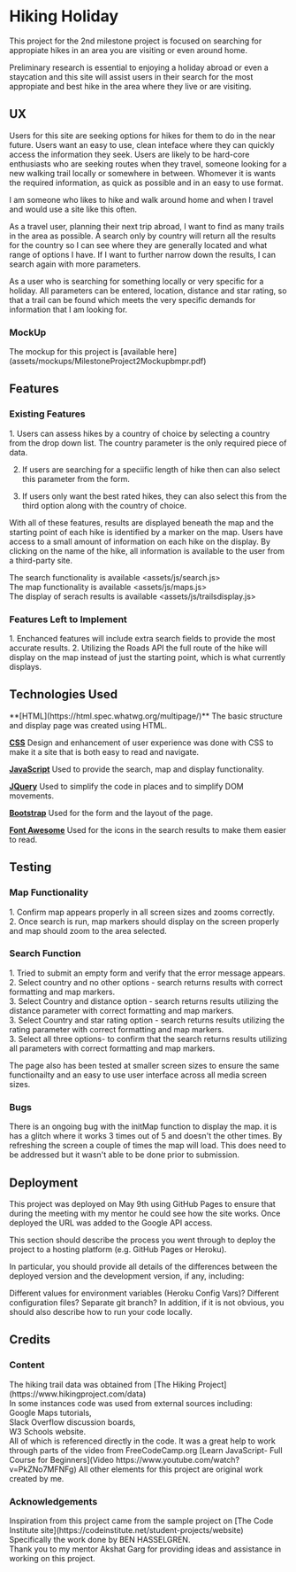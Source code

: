 <h1>Hiking Holiday</h1>
This project for the 2nd milestone project is focused on searching for appropiate hikes in an area you are visiting or even around home.  

Preliminary research is essential to enjoying a holiday abroad or even a staycation and this site will assist users in their search for 
the most appropiate and best hike in the area where they live or are visiting.  

<h2>UX</h2>
Users for this site are seeking options for hikes for them to do in the near future.  Users want an easy to use, clean inteface where they can 
quickly access the information they seek.  Users are likely to be hard-core enthusiasts who are seeking routes when they travel, someone looking
for a new walking trail locally or somewhere in between. Whomever it is wants the required information, as quick as possible and in an easy to
use format.  

I am someone who likes to hike and walk around home and when I travel and would use a site like this often.  

As a travel user, planning their next trip abroad, I want to find as many trails in the area as possible.  A search only by country will return
all the results for the country so I can see where they are generally located and what range of options I have.  If I want to further narrow down
the results, I can search again with more parameters.

As a user who is searching for something locally or very specific for a holiday.  All parameters can be entered, location, distance and star rating,
so that a trail can be found which meets the very specific demands for information that I am looking for. 


<h3>MockUp</h3>
The mockup for this project is [available here](assets/mockups/MilestoneProject2Mockupbmpr.pdf)

<h2>Features</h2>

<h3>Existing Features</h3>
1. Users can assess hikes by a country of choice by selecting a country from the drop down list. The country parameter is the only required piece of data.  

2. If users are searching for a speciific length of hike then can also select this parameter from the form.  

3. If users only want the best rated hikes, they can also select this from the third option along with the country of choice.  

With all of these features, results are displayed beneath the map and the starting point of each hike is identified by a marker on the map.
Users have access to a small amount of information on each hike on the display.  By clicking on the name of the hike, all information is available
to the user from a third-party site.  

The search functionality is available <assets/js/search.js>  
The map functionality is available <assets/js/maps.js>  
The display of serach results is available <assets/js/trailsdisplay.js>  


<h3>Features Left to Implement</h3>
1.  Enchanced features will include extra search fields to provide the most accurate results.  
2.  Utilizing the Roads API the full route of the hike will display on the map instead of just the starting point, which is what currently displays.  

<h2>Technologies Used</h2>
**[HTML](https://html.spec.whatwg.org/multipage/)**
  The basic structure and display page was created using HTML.

**[CSS](https://www.w3.org/Style/CSS/Overview.en.html)**
  Design and enhancement of user experience was done with CSS to make it a site that is both easy to read and navigate. 

**[JavaScript](http://www.ecmascript.org/)**
  Used to provide the search, map and display functionality.

**[JQuery](https://jquery.com/)**
  Used to simplify the code in places and to simplify DOM movements.
  
**[Bootstrap](https://getbootstrap.com/)**
  Used for the form and the layout of the page. 

**[Font Awesome](https://fontawesome.com/)**
  Used for the  icons in the search results to make them easier to read.



<h2>Testing</h2>

<h3>Map Functionality</h3>
1. Confirm map appears properly in all screen sizes and zooms correctly.<br>
2. Once search is run, map markers should display on the screen properly and map should zoom to the area selected.<br>

<h3>Search Function</h3>
1. Tried to submit an empty form and verify that the error message appears.<br>
2. Select country and no other options - search returns  results with correct formatting and map markers. <br> 
3. Select Country and distance option - search returns  results utilizing the distance parameter with correct formatting and map markers.<br>  
3. Select Country and star rating option - search returns  results utilizing the rating parameter with correct formatting and map markers. <br> 
3. Select all three options- to confirm that the search returns  results utilizing all parameters with correct formatting and map markers. <br> 

The page also has been tested at smaller screen sizes to ensure the same functionailty and an easy to use user interface across all media screen sizes.

<h3>Bugs</h3>
There is an ongoing bug with the initMap function to display the map.  it is has a glitch where it works 3 times out of 5 and doesn't the other 
times.  By refreshing the screen a couple of times the map will load.  This does need to be addressed but it wasn't able to be done prior to submission.


<h2>Deployment</h2>
This project was deployed on May 9th using GitHub Pages to ensure that during the meeting with my mentor he could see how the site works.  
Once deployed the URL was added to the Google API access.

This section should describe the process you went through to deploy the project to a hosting platform (e.g. GitHub Pages or Heroku).

In particular, you should provide all details of the differences between the deployed version and the development version, if any, including:

Different values for environment variables (Heroku Config Vars)?
Different configuration files?
Separate git branch?
In addition, if it is not obvious, you should also describe how to run your code locally.

<h2>Credits</h2>
<h3>Content</h3>
The hiking trail data was obtained from [The Hiking Project](https://www.hikingproject.com/data)<br>
In some instances code was used from external sources including: <br>
Google Maps tutorials,   <br>
Slack Overflow discussion boards, <br>
W3 Schools website. <br>
All of which is referenced directly in the code.
It was a great help to work through parts of the video from FreeCodeCamp.org [Learn JavaScript- Full Course for Beginners](Video https://www.youtube.com/watch?v=PkZNo7MFNFg)
All other elements for this project are original work created by me.  <br>

<h3>Acknowledgements</h3>
Inspiration from this project came from the sample project on [The Code Institute site](https://codeinstitute.net/student-projects/website)<br>
Specifically the work done by BEN HASSELGREN.  <br>
Thank you to my mentor Akshat Garg for providing ideas and assistance in working on this project.  <br>

